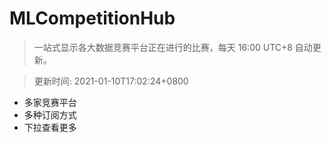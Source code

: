 # MLCompetitionHub

> 一站式显示各大数据竞赛平台正在进行的比赛，每天 16:00 UTC+8 自动更新。
  
> 更新时间: 2021-01-10T17:02:24+0800 

* 多家竞赛平台
* 多种订阅方式
* 下拉查看更多